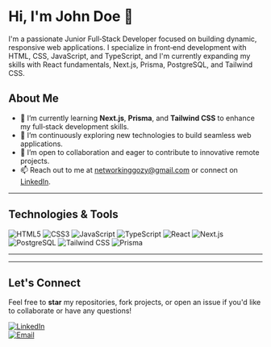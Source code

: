 # Hi, I'm John Doe 👋

I'm a passionate Junior Full‑Stack Developer focused on building dynamic, responsive web applications. I specialize in front‑end development with HTML, CSS, JavaScript, and TypeScript, and I'm currently expanding my skills with React fundamentals, Next.js, Prisma, PostgreSQL, and Tailwind CSS.

## About Me

- 🔭 I’m currently learning **Next.js**, **Prisma**, and **Tailwind CSS** to enhance my full‑stack development skills.
- 🌱 I’m continuously exploring new technologies to build seamless web applications.
- 🤝 I’m open to collaboration and eager to contribute to innovative remote projects.
- 📫 Reach out to me at [networkinggozy@gmail.com](networkinggozy@gmail.com) or connect on [LinkedIn](https://x.com/Gozy_Dev).

---

## Technologies & Tools

![HTML5](https://img.shields.io/badge/HTML5-E34F26?style=for-the-badge&logo=html5&logoColor=white)
![CSS3](https://img.shields.io/badge/CSS3-1572B6?style=for-the-badge&logo=css3&logoColor=white)
![JavaScript](https://img.shields.io/badge/JavaScript-F7DF1E?style=for-the-badge&logo=javascript&logoColor=black)
![TypeScript](https://img.shields.io/badge/TypeScript-007ACC?style=for-the-badge&logo=typescript&logoColor=white)
![React](https://img.shields.io/badge/React-61DAFB?style=for-the-badge&logo=react&logoColor=black)
![Next.js](https://img.shields.io/badge/Next.js-000000?style=for-the-badge&logo=next.js&logoColor=white)
![PostgreSQL](https://img.shields.io/badge/PostgreSQL-336791?style=for-the-badge&logo=postgresql&logoColor=white)
![Tailwind CSS](https://img.shields.io/badge/TailwindCSS-38B2AC?style=for-the-badge&logo=tailwind-css&logoColor=white)
![Prisma](https://img.shields.io/badge/Prisma-2D3748?style=for-the-badge&logo=prisma&logoColor=white)

---



---

## Let's Connect

Feel free to **star** my repositories, fork projects, or open an issue if you'd like to collaborate or have any questions!

[![LinkedIn](https://img.shields.io/badge/LinkedIn-0077B5?style=for-the-badge&logo=linkedin&logoColor=white)](https://x.com/Gozy_Dev)  
[![Email](https://img.shields.io/badge/Email-D14836?style=for-the-badge&logo=gmail&logoColor=white)](networkinggozy@gmail.com)
